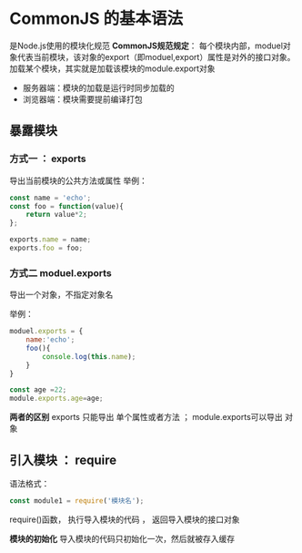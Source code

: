 # CommonJS 的基本语法
是Node.js使用的模块化规范
**CommonJS规范规定**： 每个模块内部，moduel对象代表当前模块，该对象的export（即moduel,export）属性是对外的接口对象。加载某个模块，其实就是加载该模块的module.export对象

- 服务器端：模块的加载是运行时同步加载的
- 浏览器端：模块需要提前编译打包

## 暴露模块

### 方式一 ： exports
导出当前模块的公共方法或属性
举例：

```javascript
const name = 'echo';
const foo = function(value){
    return value*2;
};

exports.name = name;
exports.foo = foo;
```
### 方式二  moduel.exports
导出一个对象，不指定对象名

举例：
```javascript
moduel.exports = {
    name:'echo';
    foo(){
        console.log(this.name);
    }
}

const age =22;
module.exports.age=age;
```

**两者的区别**
exports 只能导出 单个属性或者方法  ； module.exports可以导出 对象

## 引入模块 ： require
语法格式： 
```javascript
const module1 = require('模块名');
```
require()函数， 执行导入模块的代码    ， 返回导入模块的接口对象


**模块的初始化**
导入模块的代码只初始化一次，然后就被存入缓存